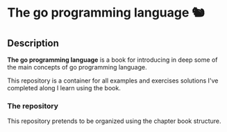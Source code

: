 # The go programming language 🐿

## Description

__The go programming language__ is a book for introducing in deep some of the main concepts of go programming language. 

This repository is a container for all examples and exercises solutions I've completed along I learn using the book. 

### The repository

This repository pretends to be organized using the chapter book structure. 
